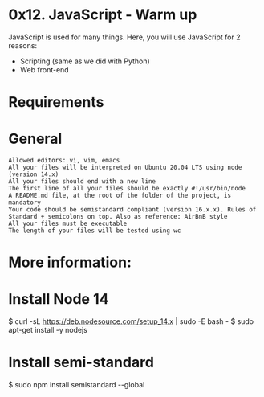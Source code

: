  # 0x12. JavaScript - Warm up

JavaScript is used for many things. Here, you will use JavaScript for 2 reasons:

  * Scripting (same as we did with Python)
  * Web front-end

 # Requirements
 # General

    Allowed editors: vi, vim, emacs
    All your files will be interpreted on Ubuntu 20.04 LTS using node (version 14.x)
    All your files should end with a new line
    The first line of all your files should be exactly #!/usr/bin/node
    A README.md file, at the root of the folder of the project, is mandatory
    Your code should be semistandard compliant (version 16.x.x). Rules of Standard + semicolons on top. Also as reference: AirBnB style
    All your files must be executable
    The length of your files will be tested using wc

 # More information:
 # Install Node 14 
  $ curl -sL https://deb.nodesource.com/setup_14.x | sudo -E bash -
  $ sudo apt-get install -y nodejs

 # Install semi-standard
 $ sudo npm install semistandard --global



